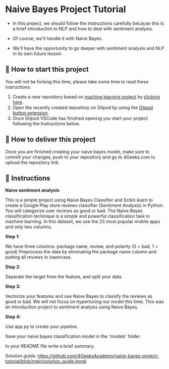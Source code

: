 <!-- hide -->
# Naive Bayes Project Tutorial
<!-- endhide -->

- In this project, we should follow the instructions carefully because this is a brief introduction to NLP and how to deal with sentiment analysis. 

- Of course, we'll handle it with Naive Bayes. 

- We'll have the opportunity to go deeper with sentiment analysis and NLP in its own future lesson.


## 🌱  How to start this project

You will not be forking this time, please take some time to read these instructions:

1. Create a new repository based on [machine learning project](https://github.com/4GeeksAcademy/machine-learning-python-template/generate) by [clicking here](https://github.com/4GeeksAcademy/machine-learning-python-template).
2. Open the recently created repostiroy on Gitpod by using the [Gitpod button extension](https://www.gitpod.io/docs/browser-extension/).
3. Once Gitpod VSCode has finished opening you start your project following the Instructions below.

## 🚛 How to deliver this project

Once you are finished creating your naive bayes model, make sure to commit your changes, push to your repository and go to 4Geeks.com to upload the repository link.


## 📝 Instructions

**Naive sentiment analysis**

This is a simple project using Naive Bayes Classifier and Scikit-learn to create a Google Play store reviews classifier (Sentiment Analysis) in Python. You will categorize user reviews as good or bad. The Naive Bayes classification technique is a simple and powerful classification task in machine learning. In this dataset, we use the 23 most popular mobile apps and only two columns.

**Step 1:**

We have three columns: package name, review, and polarity (0 = bad, 1 = good)
Preprocess the data by eliminating the package name column and putting all reviews in lowercase.

**Step 2:**

 Separate the target from the feature, and split your data.

**Step 3:**

Vectorize your features and use Naive Bayes to classify the reviews as good or bad.
We will not focus on hypertuning our model this time. This was an introduction project to sentiment analysis using Naive Bayes.

**Step 4:**

Use app.py to create your pipeline. 

Save your naive bayes classification model in the 'models' folder.

In your README file write a brief summary.

Solution guide: https://github.com/4GeeksAcademy/naive-bayes-project-tutorial/blob/main/solution_guide.ipynb
